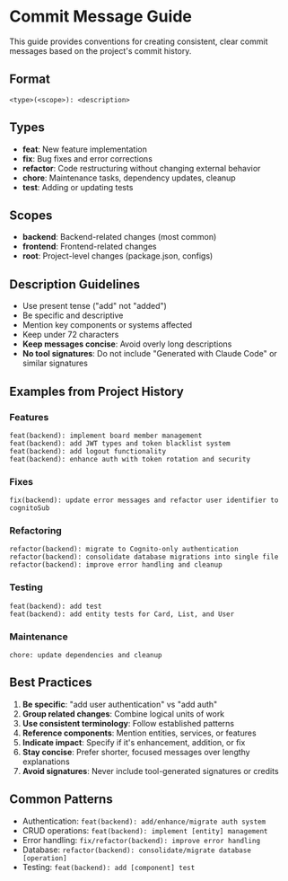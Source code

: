 # Commit Message Guide

This guide provides conventions for creating consistent, clear commit messages based on the project's commit history.

## Format

```
<type>(<scope>): <description>
```

## Types

- **feat**: New feature implementation
- **fix**: Bug fixes and error corrections  
- **refactor**: Code restructuring without changing external behavior
- **chore**: Maintenance tasks, dependency updates, cleanup
- **test**: Adding or updating tests

## Scopes

- **backend**: Backend-related changes (most common)
- **frontend**: Frontend-related changes
- **root**: Project-level changes (package.json, configs)

## Description Guidelines

- Use present tense ("add" not "added")
- Be specific and descriptive
- Mention key components or systems affected
- Keep under 72 characters
- **Keep messages concise**: Avoid overly long descriptions
- **No tool signatures**: Do not include "Generated with Claude Code" or similar signatures

## Examples from Project History

### Features
```
feat(backend): implement board member management
feat(backend): add JWT types and token blacklist system
feat(backend): add logout functionality
feat(backend): enhance auth with token rotation and security
```

### Fixes
```
fix(backend): update error messages and refactor user identifier to cognitoSub
```

### Refactoring
```
refactor(backend): migrate to Cognito-only authentication
refactor(backend): consolidate database migrations into single file
refactor(backend): improve error handling and cleanup
```

### Testing
```
feat(backend): add test
feat(backend): add entity tests for Card, List, and User
```

### Maintenance
```
chore: update dependencies and cleanup
```

## Best Practices

1. **Be specific**: "add user authentication" vs "add auth"
2. **Group related changes**: Combine logical units of work
3. **Use consistent terminology**: Follow established patterns
4. **Reference components**: Mention entities, services, or features
5. **Indicate impact**: Specify if it's enhancement, addition, or fix
6. **Stay concise**: Prefer shorter, focused messages over lengthy explanations
7. **Avoid signatures**: Never include tool-generated signatures or credits

## Common Patterns

- Authentication: `feat(backend): add/enhance/migrate auth system`
- CRUD operations: `feat(backend): implement [entity] management`
- Error handling: `fix/refactor(backend): improve error handling`
- Database: `refactor(backend): consolidate/migrate database [operation]`
- Testing: `feat(backend): add [component] test`